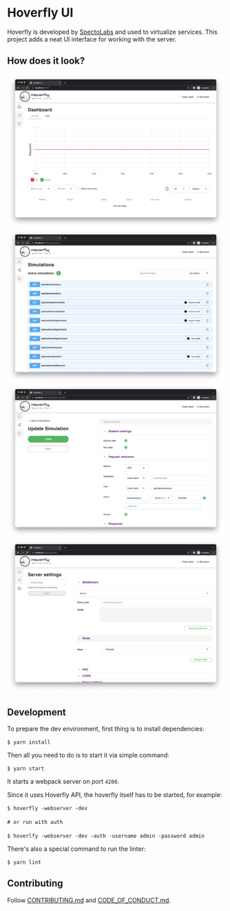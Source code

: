 # Hoverfly UI

Hoverfly is developed by [SpectoLabs](https://specto.io/) and used to virtualize services. This project adds a neat UI
interface for working with the server.

## How does it look?

![Dashboard](images/dashboard.png)
![Simulations](images/simulations.png)
![Simulation](images/simulation.png)
![Settings](images/settings.png)

## Development

To prepare the dev environment, first thing is to install dependencies:

```shell
$ yarn install
```

Then all you need to do is to start it via simple command:

```shell
$ yarn start
```

It starts a webpack server on port `4200`.

Since it uses Hoverfly API, the hoverfly itself has to be started, for example:

```shell
$ hoverfly -webserver -dev

# or run with auth

$ hoverlfy -webserver -dev -auth -username admin -password admin
```

There's also a special command to run the linter:

```shell
$ yarn lint
```

## Contributing

Follow [CONTRIBUTING.md](CONTRIBUTING.md) and [CODE_OF_CONDUCT.md](CODE_OF_CONDUCT.md).
